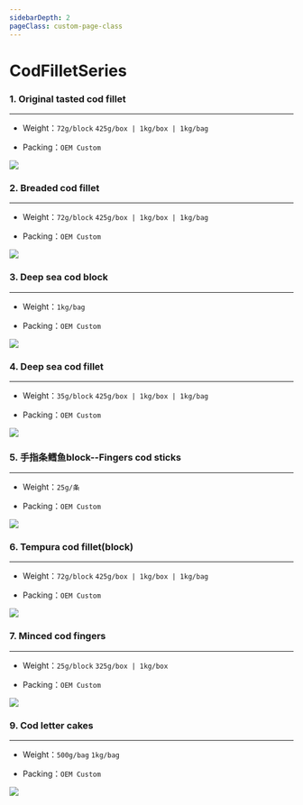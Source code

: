 ```yaml
---
sidebarDepth: 2
pageClass: custom-page-class
---
```


# CodFilletSeries


### 1. Original tasted cod fillet
<hr>

- Weight：`72g/block` `425g/box | 1kg/box | 1kg/bag` </p>
- Packing：`OEM Custom`</p>

<div class="imgb" >
 <img  src="https://yuhuawebsite.oss-cn-hongkong.aliyuncs.com/A-C-1.%E5%8E%9F%E5%91%B3%E9%B3%95%E9%B1%BC%E6%8E%92--Original%20tasted%20cod%20fillet.jpg">
</div>


### 2. Breaded cod fillet
<hr>

- Weight：`72g/block`  `425g/box | 1kg/box | 1kg/bag`</p>
- Packing：`OEM Custom`</p>

<div class="imgb" >
 <img  src="https://yuhuawebsite.oss-cn-hongkong.aliyuncs.com/A-C-2.%E8%A3%B9%E7%B2%89%E9%B3%95%E9%B1%BC%E6%8E%92--Breaded%20cod%20fillet.jpg">
</div>


### 3. Deep sea cod block
<hr>

- Weight：`1kg/bag` </p>
- Packing：`OEM Custom`</P>

<div class="imgb" >
 <img  src="https://yuhuawebsite.oss-cn-hongkong.aliyuncs.com/A-C-3.%E6%B7%B1%E6%B5%B7%E9%B3%95%E9%B1%BC%E5%9D%97--Deep%20sea%20cod%20block.jpg">
</div>


### 4. Deep sea cod fillet
<hr>

- Weight：`35g/block`  `425g/box | 1kg/box | 1kg/bag`</p>
- Packing：`OEM Custom`</p>

<div class="imgb" >
 <img  src="https://yuhuawebsite.oss-cn-hongkong.aliyuncs.com/A-C-4.%E6%B7%B1%E6%B5%B7%E9%B3%95%E9%B1%BC%E6%9D%A1--Deep%20sea%20cod%20fillet.jpg">
</div>


### 5. 手指条鳕鱼block--Fingers cod sticks
<hr>

- Weight：`25g/条` </p>
- Packing：`OEM Custom`</p>

<div class="imgb" >
 <img  src="https://yuhuawebsite.oss-cn-hongkong.aliyuncs.com/A-C-5.%E6%89%8B%E6%8C%87%E6%9D%A1%E9%B3%95%E9%B1%BC%E5%9D%97--Fingers%20cod%20sticks.jpg">
</div>


### 6. Tempura cod fillet(block)
<hr>

- Weight：`72g/block` `425g/box | 1kg/box | 1kg/bag`</p>
- Packing：`OEM Custom`</p>

<div class="imgb" >
 <img  src="https://yuhuawebsite.oss-cn-hongkong.aliyuncs.com/A-C-6.%E5%A4%A9%E5%A6%87%E7%BD%97%E9%B3%95%E9%B1%BC%E6%8E%92%EF%BC%88%E6%95%B4%E7%89%87%EF%BC%89--Tempura%20cod%20fillet%28block%29.jpg">
</div>


### 7. Minced cod fingers
<hr>

- Weight：`25g/block` `325g/box | 1kg/box` </p>
- Packing：`OEM Custom` </p>

<div class="imgb" >
 <img  src="https://yuhuawebsite.oss-cn-hongkong.aliyuncs.com/A-C-7.%E9%B3%95%E9%B1%BC%E9%B1%BC%E7%B3%9C%E6%89%8B%E6%8C%87%E6%9D%A1--Minced%20cod%20fingers.jpg">
</div>


### 9. Cod letter cakes
<hr>

- Weight：`500g/bag` `1kg/bag`</p>
- Packing：`OEM Custom`</p>

<div class="imgb" >
 <img  src="https://yuhuawebsite.oss-cn-hongkong.aliyuncs.com/A-C-9.%E9%B3%95%E9%B1%BC%E5%AD%97%E6%AF%8D%E9%A5%BC--Cod%20letter%20cakes.jpg">
</div>

<footBarEn></footBarEn>